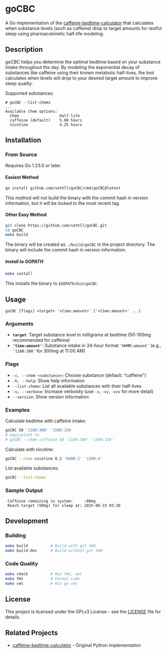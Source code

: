 # goCBC

A Go implementation of the [caffeine-bedtime-calculator](https://github.com/sethll/caffeine-bedtime-calculator) that calculates when substance levels (such as caffeine) drop to target amounts for restful sleep using pharmacokinetic half-life modeling.

## Description

goCBC helps you determine the optimal bedtime based on your substance intake throughout the day. By modeling the exponential decay of substances like caffeine using their known metabolic half-lives, the tool calculates when levels will drop to your desired target amount to improve sleep quality.

Supported substances:

```
# goCBC --list-chems
...
Available chem options:
  Chem                  Half-life
  caffeine (default)    5.00 hours
  nicotine              4.25 hours
```

## Installation

### From Source

Requires Go 1.23.0 or later.

#### Easiest Method

```bash
go install github.com/sethll/goCBC/cmd/goCBC@latest
```

This method will not build the binary with the commit hash in version information, but it will be locked to the most recent tag. 

#### Other Easy Method

```bash
git clone https://github.com/sethll/goCBC.git
cd goCBC
make build
```

The binary will be created as `./build/goCBC` in the project directory. The binary will include the commit hash in version information. 

##### Install to GOPATH

```bash
make install
```

This installs the binary to `$GOPATH/bin/goCBC`.

## Usage

```
goCBC [flags] <target> '<time:amount>' ['<time:amount>' ...]
```

### Arguments

- **`target`**: Target substance level in milligrams at bedtime (50-100mg recommended for caffeine)
- **`'time:amount'`**: Substance intake in 24-hour format `'HHMM:amount'` (e.g., `'1100:300'` for 300mg at 11:00 AM)

### Flags

- `-c, --chem <substance>`: Choose substance (default: "caffeine")
- `-h, --help`: Show help information
- `--list-chems`: List all available substances with their half-lives
- `-v, --verbose`: Increase verbosity (use `-v`, `-vv`, `-vvv` for more detail)
- `--version`: Show version information 

### Examples

Calculate bedtime with caffeine intake:
```bash
goCBC 50 '1100:300' '1500:150'
# equivalent to 
# goCBC --chem caffeine 50 '1100:300' '1500:150'
```

Calculate with nicotine:
```bash
goCBC --chem nicotine 0.2 '0900:2' '1300:4'
```

List available substances:
```bash
goCBC --list-chems
```

### Sample Output

```
 Caffeine remaining in system:     ~86mg
 Reach target (50mg) for sleep at: 2025-08-23 03:30
```

## Development

### Building

```bash
make build          # Build with git SHA
make build-dev      # Build without git SHA
```

### Code Quality

```bash
make check          # Run fmt, vet 
make fmt            # Format code
make vet            # Run go vet
```

## License

This project is licensed under the GPLv3 License - see the [LICENSE](LICENSE) file for details.

## Related Projects

- [caffeine-bedtime-calculator](https://github.com/sethll/caffeine-bedtime-calculator) - Original Python implementation